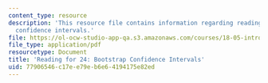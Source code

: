 ```yaml
---
content_type: resource
description: 'This resource file contains information regarding reading for 24: bootstrap
  confidence intervals.'
file: https://ol-ocw-studio-app-qa.s3.amazonaws.com/courses/18-05-introduction-to-probability-and-statistics-spring-2014/77906546c17ee79eb6e64194175e82ed_MIT18_05S14_Reading24.pdf
file_type: application/pdf
resourcetype: Document
title: 'Reading for 24: Bootstrap Confidence Intervals'
uid: 77906546-c17e-e79e-b6e6-4194175e82ed
---
```

